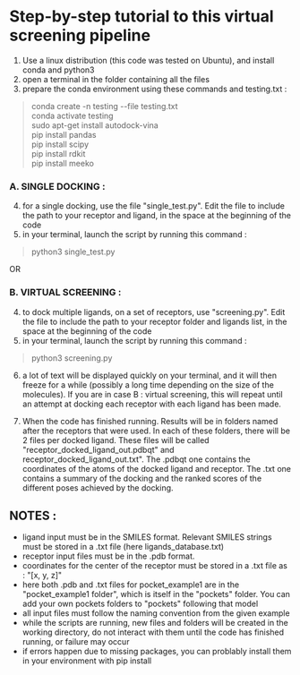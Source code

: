 # Step-by-step tutorial to this virtual screening pipeline

1. Use a linux distribution (this code was tested on Ubuntu), and install conda and python3
2. open a terminal in the folder containing all the files
3. prepare the conda environment using these commands and testing.txt :
>conda create -n testing --file testing.txt \
>conda activate testing \
>sudo apt-get install autodock-vina \
>pip install pandas \
>pip install scipy \
>pip install rdkit \
>pip install meeko


### A. SINGLE DOCKING : 

4. for a single docking, use the file "single_test.py". Edit the file to include the path to your receptor and ligand, in the space at the beginning of the code
5. in your terminal, launch the script by running this command :
>python3 single_test.py

OR

### B. VIRTUAL SCREENING : 

4. to dock multiple ligands, on a set of receptors, use "screening.py". Edit the file to include the path to your receptor folder and ligands list, in the space at the beginning of the code
5. in your terminal, launch the script by running this command :
>python3 screening.py

6. a lot of text will be displayed quickly on your terminal, and it will then freeze for a while (possibly a long time depending on the size of the molecules). If you are in case B : virtual screening, this will repeat until an attempt at docking each receptor with each ligand has been made.

7. When the code has finished running. Results will be in folders named after the receptors that were used. In each of these folders, there will be 2 files per docked ligand. These files will be called "receptor_docked_ligand_out.pdbqt" and receptor_docked_ligand_out.txt". The .pdbqt one contains the coordinates of the atoms of the docked ligand and receptor. The .txt one contains a summary of the docking and the ranked scores of the different poses achieved by the docking.



## NOTES : 
- ligand input must be in the SMILES format. Relevant SMILES strings must be stored in a .txt file (here ligands_database.txt)
- receptor input files must be in the .pdb format.
- coordinates for the center of the receptor must be stored in a .txt file as : "[x, y, z]"
- here both .pdb and .txt files for pocket_example1 are in the "pocket_example1 folder", which is itself in the "pockets" folder. You can add your own pockets folders to "pockets" following that model
- all input files must follow the naming convention from the given example
- while the scripts are running, new files and folders will be created in the working directory, do not interact with them until the code has finished running, or failure may occur
- if errors happen due to missing packages, you can problably install them in your environment with pip install
